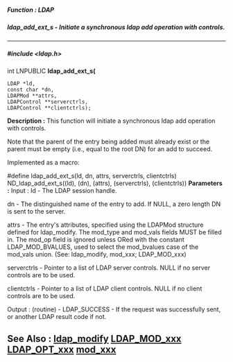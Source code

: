 ##### Function : LDAP
##### ldap_add_ext_s - Initiate a synchronous ldap add operation with controls.
---
##### #include <ldap.h>
int LNPUBLIC **ldap_add_ext_s(**

	LDAP *ld,
	const char *dn,
	LDAPMod **attrs,
	LDAPControl **serverctrls,
	LDAPControl **clientctrls);
**Description :**
This function will initiate a synchronous ldap add operation with controls.

Note that the parent of the entry being added must already exist or the parent 
must be empty (i.e., equal to the root DN) for an add to succeed.

Implemented as a macro:

#define ldap_add_ext_s(ld, dn, attrs, serverctrls, clientctrls)\
	        ND_ldap_add_ext_s((ld), (dn), (attrs), (serverctrls), 
(clientctrls))
**Parameters :**
Input :
ld  -  The LDAP session handle.

dn  -  The distinguished name of the entry to add.  If NULL, a zero length DN is sent to the server.

attrs  -  The entry's attributes, specified using the LDAPMod structure defined for ldap_modify. The mod_type and mod_vals fields MUST be filled in.  The mod_op field is ignored unless ORed with the constant LDAP_MOD_BVALUES, used to select the mod_bvalues case of the mod_vals union. (See: ldap_modify, mod_xxx; LDAP_MOD_xxx)

serverctrls  -  Pointer to a list of LDAP server controls.  NULL if no server controls are to be used.

clientctrls  -  Pointer to a list of LDAP client controls.  NULL if no client controls are to be used.

Output :
(routine)  -  LDAP_SUCCESS  - If the request was successfully sent, or another LDAP result code if not.


**See Also :**
[ldap_modify](D:/md_files/ldap_modify.md)
[LDAP_MOD_xxx](D:/md_files/LDAP_MOD_xxx.md)
[LDAP_OPT_xxx](D:/md_files/LDAP_OPT_xxx.md)
[mod_xxx](D:/md_files/mod_xxx.md)
---
